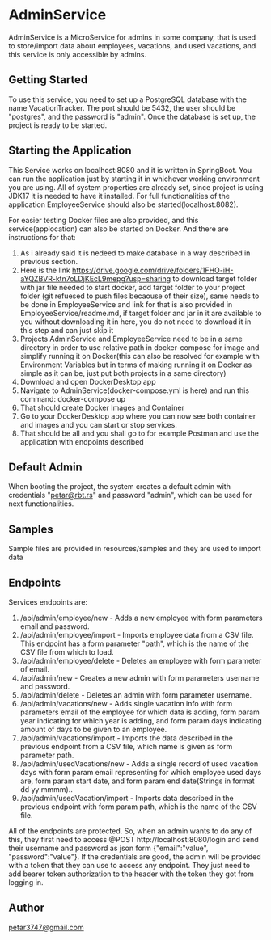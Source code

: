 # AdminService
AdminService is a MicroService for admins in some company, that is used to store/import data about employees, vacations, and used vacations, and this service is only accessible by admins.

## Getting Started
To use this service, you need to set up a PostgreSQL database with the name VacationTracker. The port should be 5432, the user should be "postgres", and the password is "admin". Once the database is set up, the project is ready to be started.

## Starting the Application
This Service works on localhost:8080 and it is written in SpringBoot. You can run the application just by starting it in whichever working environment you are using. All of system properties are already set, since project is using JDK17 it is needed to have it installed. For full functionalities of the application EmployeeService should also be started(localhost:8082).

For easier testing Docker files are also provided, and this service(applocation) can also be started on Docker. And there are instructions for that:
1. As i already said it is nedeed to make database in a way described in previous section.
2. Here is the link https://drive.google.com/drive/folders/1FHO-iH-aYQZBVR-ktn7oLDjKEcL9mepg?usp=sharing to download target folder with jar file needed to start docker, add target folder to your project folder (git refuesed to push files becaouse of their size), same needs to be done in EmployeeService and link for that is also provided in EmployeeService/readme.md, if target folder and jar in it are available to you without downloading it in here, you do not need to download it in this step and can just skip it
3. Projects AdminService and EmployeeService need to be in a same directory in order to use relative path in docker-compose for image and simplify running it on Docker(this can also be resolved for example with Environment Variables but in terms of making running it on Docker as simple as it can be, just put both projects in a same directory)
4. Download and open DockerDesktop app
5. Navigate to AdminService(docker-compose.yml is here) and run this command: docker-compose up
6. That should create Docker Images and Container
7. Go to your DockerDesktop app where you can now see both container and images and you can start or stop services.
8. That should be all and you shall go to for example Postman and use the application with endpoints described


## Default Admin
When booting the project, the system creates a default admin with credentials "petar@rbt.rs" and password "admin", which can be used for next functionalities.

## Samples
Sample files are provided in resources/samples and they are used to import data

## Endpoints
Services endpoints are:

1. /api/admin/employee/new - Adds a new employee with form parameters email and password.
2. /api/admin/employee/import - Imports employee data from a CSV file. This endpoint has a form parameter "path", which is the name of the CSV file from which to load.
3. /api/admin/employee/delete - Deletes an employee with form parameter of email.
4. /api/admin/new - Creates a new admin with form parameters username and password.
5. /api/admin/delete - Deletes an admin with form parameter username.
6. /api/admin/vacations/new - Adds single vacation info with form parameters email of the employee for which data is adding, form param year indicating for which year is adding, and form param days indicating amount of days to be given to an employee.
7. /api/admin/vacations/import - Imports the data described in the previous endpoint from a CSV file, which name is given as form parameter path.
8. /api/admin/usedVacations/new - Adds a single record of used vacation days with form param email representing for which employee used days are, form param start date, and form param end date(Strings in format dd yy mmmm)..
9. /api/admin/usedVacation/import - Imports data described in the previous endpoint with form param path, which is the name of the CSV file.

All of the endpoints are protected. So, when an admin wants to do any of this, they first need to access @POST http://localhost:8080/login and send their username and password as json form {"email":"value", "password":"value"}. If the credentials are good, the admin will be provided with a token that they can use to access any endpoint. They just need to add bearer token authorization to the header with the token they got from logging in.

## Author
petar3747@gmail.com
